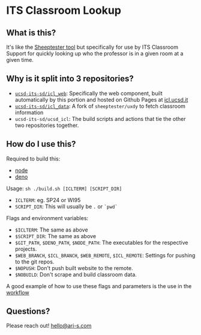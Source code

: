 # ITS Classroom Lookup

## What is this?

It's like the [Sheeptester tool](https://sheeptester.github.io/uxdy/classrooms/) but specifically for use by ITS Classroom Support for quickly looking up who the professor is in a given room at a given time.

## Why is it split into 3 repositories?

- [`ucsd-its-sd/icl_web`](https://github.com/ucsd-its-sd/icl_web): Specifically the web component, built automatically by this portion and hosted on Github Pages at [icl.ucsd.it](https://icl.ucsd.it)
- [`ucsd-its-sd/icl_data`](https://github.com/ucsd-its-sd/icl_data): A fork of `sheeptester/uxdy` to fetch classroom information
- `ucsd-its-sd/ucsd_icl`: The build scripts and actions that tie the other two repositories together.

## How do I use this?

Required to build this:
- [node](https://nodejs.org/en)
- [deno](https://deno.com/)

Usage:
`sh ./build.sh [ICLTERM] [SCRIPT_DIR]`

- `ICLTERM`: eg. SP24 or WI95
- `SCRIPT_DIR`: This will usually be `.` or `` `pwd` ``

Flags and environment variables:
- `$ICLTERM`: The same as above
- `$SCRIPT_DIR`: The same as above
- `$GIT_PATH`, `$DENO_PATH`, `$NODE_PATH`: The executables for the respective projects.
- `$WEB_BRANCH`, `$ICL_BRANCH`, `$WEB_REMOTE`, `$ICL_REMOTE`: Settings for pushing to the git repos.
- `$NOPUSH`: Don't push built website to the remote.
- `$NOBUILD`: Don't scrape and build classroom data.

<!-- Update the link below when we contribute back to the main repository -->
A good example of how to use these flags and parameters is the use in the [workflow](https://github.com/stassinopoulosari/ucsd_icl_actions_test/blob/main/.github/workflows/run-scrape.yml)

## Questions?

Please reach out! hello@ari-s.com
